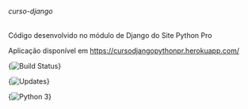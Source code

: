 ###### curso-django

Código desenvolvido no módulo de Django do Site Python Pro

Aplicação disponível em https://cursodjangopythonpr.herokuapp.com/


{<img src="https://travis-ci.com/Dodots/curso_django.svg?branch=master" alt="Build Status" />}

{<img src="https://pyup.io/repos/github/Dodots/curso_django/shield.svg" alt="Updates" />}

{<img src="https://pyup.io/repos/github/Dodots/curso_django/python-3-shield.svg" alt="Python 3" />}